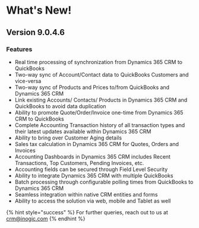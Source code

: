 # What's New!

## Version 9.0.4.6

### Features

* Real time processing of synchronization from Dynamics 365 CRM to QuickBooks
* Two-way sync of Account/Contact data to QuickBooks Customers and vice-versa&#x20;
* Two-way sync of Products and Prices to/from QuickBooks and Dynamics 365 CRM&#x20;
* Link existing Accounts/ Contacts/ Products in Dynamics 365 CRM and QuickBooks to avoid data duplication&#x20;
* Ability to promote Quote/Order/Invoice one-time from Dynamics 365 CRM to QuickBooks&#x20;
* Complete Accounting Transaction history of all transaction types and their latest updates available within Dynamics 365 CRM&#x20;
* Ability to bring over Customer Aging details&#x20;
* Sales tax calculation in Dynamics 365 CRM for Quotes, Orders and Invoices&#x20;
* Accounting Dashboards in Dynamics 365 CRM includes Recent Transactions, Top Customers, Pending Invoices, etc.&#x20;
* Accounting fields can be secured through Field Level Security&#x20;
* Ability to integrate Dynamics 365 CRM with multiple QuickBooks&#x20;
* Batch processing through configurable polling times from QuickBooks to Dynamics 365 CRM&#x20;
* Seamless integration within native CRM entities and forms&#x20;
* Ability to access the solution via web, mobile and Tablet as well

{% hint style="success" %}
For further queries, reach out to us at [crm@inogic.com](mailto:crm@inogic.com)
{% endhint %}

